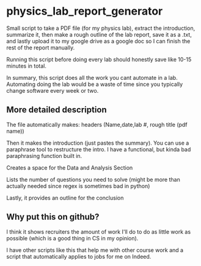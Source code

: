# physics_lab_report_generator

Small script to take a PDF file (for my physics lab), extract the introduction, summarize it, then make a rough outline of the lab report, save it as a .txt, and lastly upload it to my google drive as a google doc so I can finish the rest of the report manually.

Running this script before doing every lab should honestly save like 10-15 minutes in total.

In summary, this script does all the work you cant automate in a lab. Automating doing the lab would be a waste of time since you typically change software every week or two.

## More detailed description

The file automatically makes: headers (Name,date,lab #, rough title (pdf name))

Then it makes the introduction (just pastes the summary). You can use a paraphrase tool to restructure the intro. I have a functional, but kinda bad paraphrasing function built in.

Creates a space for the Data and Analysis Section

Lists the number of questions you need to solve (might be more than actually needed since regex is sometimes bad in python)

Lastly, it provides an outline for the conclusion

## Why put this on github?

I think it shows recruiters the amount of work I'll do to do as little work as possible (which is a good thing in CS in my opinion).

I have other scripts like this that help me with other course work and a script that automatically applies to jobs for me on Indeed.
